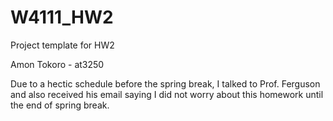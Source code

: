 # W4111_HW2
Project template for HW2

Amon Tokoro - at3250


Due to a hectic schedule before the spring break, I talked to Prof. Ferguson and also received his email saying I did not worry about this homework until the end of spring break. 
